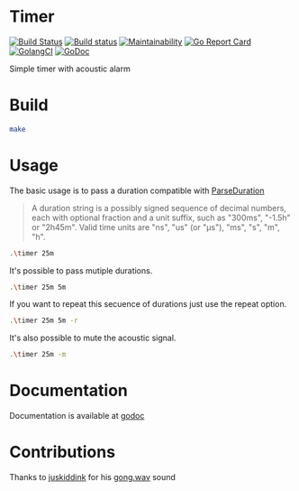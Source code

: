 # Timer

[![Build Status](https://travis-ci.org/Kerrigan29a/timer.svg)](https://travis-ci.org/Kerrigan29a/timer)
[![Build status](https://ci.appveyor.com/api/projects/status/631c0o3qt1p34k0d?svg=true)](https://ci.appveyor.com/project/Kerrigan29a/timer)
[![Maintainability](https://api.codeclimate.com/v1/badges/84e2b9806b014e357c5a/maintainability)](https://codeclimate.com/github/Kerrigan29a/timer/maintainability)
[![Go Report Card](https://goreportcard.com/badge/github.com/kerrigan29a/timer)](https://goreportcard.com/report/github.com/kerrigan29a/timer)
[![GolangCI](https://golangci.com/badges/github.com/kerrigan29a/timer.svg)](https://golangci.com)
[![GoDoc](https://godoc.org/github.com/Kerrigan29a/timer?status.svg)](https://godoc.org/github.com/Kerrigan29a/timer)

Simple timer with acoustic alarm

# Build
```bash
make
```

# Usage
The basic usage is to pass a duration compatible with [ParseDuration](https://golang.org/pkg/time/#ParseDuration)

> A duration string is a possibly signed sequence of decimal numbers, each with optional fraction and a unit suffix, such as "300ms", "-1.5h" or "2h45m". Valid time units are "ns", "us" (or "µs"), "ms", "s", "m", "h".

```bash
.\timer 25m
```

It's possible to pass mutiple durations.
```bash
.\timer 25m 5m
```

If you want to repeat this secuence of durations just use the repeat option.
```bash
.\timer 25m 5m -r
```

It's also possible to mute the acoustic signal.
```bash
.\timer 25m -m
```

# Documentation

Documentation is available at [godoc](https://godoc.org/github.com/Kerrigan29a/timer)

# Contributions
Thanks to [juskiddink](https://freesound.org/people/juskiddink/) for his [gong.wav](https://freesound.org/people/juskiddink/sounds/86773/) sound
